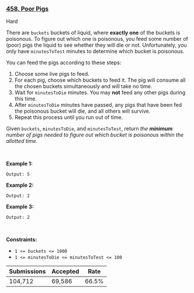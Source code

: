 ### [458. Poor Pigs](https://leetcode.com/problems/poor-pigs/)

Hard

There are `` buckets `` buckets of liquid, where __exactly one__ of the buckets is poisonous. To figure out which one is poisonous, you feed some number of (poor) pigs the liquid to see whether they will die or not. Unfortunately, you only have `` minutesToTest `` minutes to determine which bucket is poisonous.

You can feed the pigs according to these steps:

1.   Choose some live pigs to feed.
2.   For each pig, choose which buckets to feed it. The pig will consume all the chosen buckets simultaneously and will take no time.
3.   Wait for `` minutesToDie `` minutes. You may __not__ feed any other pigs during this time.
4.   After `` minutesToDie `` minutes have passed, any pigs that have been fed the poisonous bucket will die, and all others will survive.
5.   Repeat this process until you run out of time.

Given `` buckets ``, `` minutesToDie ``, and `` minutesToTest ``, return _the __minimum__ number of pigs needed to figure out which bucket is poisonous within the allotted time_.

 

__Example 1:__

```Input: buckets = 1000, minutesToDie = 15, minutesToTest = 60
Output: 5
```

__Example 2:__

```Input: buckets = 4, minutesToDie = 15, minutesToTest = 15
Output: 2
```

__Example 3:__

```Input: buckets = 4, minutesToDie = 15, minutesToTest = 30
Output: 2
```

 

__Constraints:__

*   `` 1 <= buckets <= 1000 ``
*   `` 1 <= minutesToDie <= minutesToTest <= 100 ``

| Submissions    | Accepted     | Rate   |
| -------------- | ------------ | ------ |
| 104,712 | 69,586 | 66.5% |